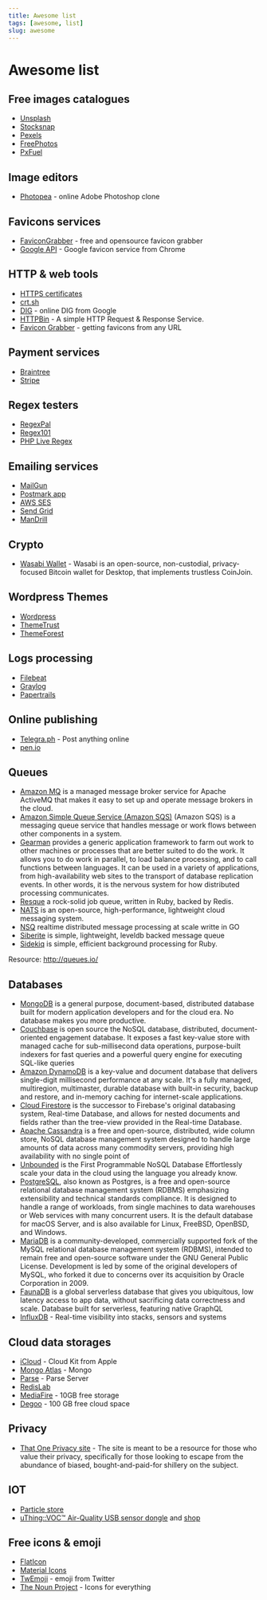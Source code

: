 ```yaml
---
title: Awesome list
tags: [awesome, list]
slug: awesome
---
```


# Awesome list

## Free images catalogues

- [Unsplash](https://unsplash.com/)
- [Stocksnap](https://stocksnap.io/)
- [Pexels](https://www.pexels.com/)
- [FreePhotos](https://freephotos.cc/)
- [PxFuel](https://www.pxfuel.com/)

## Image editors

- [Photopea](https://www.photopea.com/) - online Adobe Photoshop clone

## Favicons services

- [FaviconGrabber](http://favicongrabber.com) - free and opensource favicon grabber
- [Google API](https://www.google.com/s2/favicons?domain=ozzyczech.cz) - Google favicon service from Chrome

## HTTP & web tools

- [HTTPS certificates](https://transparencyreport.google.com/https/certificates)
- [crt.sh](https://crt.sh) 
- [DIG](https://toolbox.googleapps.com/apps/dig/#ANY/) - online DIG from Google
- [HTTPBin](https://httpbin.org) - A simple HTTP Request & Response Service.
- [Favicon Grabber](http://favicongrabber.com/) - getting favicons from any URL

## Payment services

- [Braintree](https://www.braintreepayments.com)
- [Stripe](https://stripe.com/)

## Regex testers

- [RegexPal](https://www.regexpal.com/)
- [Regex101](https://regex101.com/)
- [PHP Live Regex](https://www.phpliveregex.com/)

## Emailing services

- [MailGun](https://www.mailgun.com/)
- [Postmark app](https://postmarkapp.com/)
- [AWS SES](https://aws.amazon.com/ses/)
- [Send Grid](https://sendgrid.com/)
- [ManDrill](http://www.mandrill.com/)

## Crypto

- [Wasabi Wallet](https://www.wasabiwallet.io/) - Wasabi is an open-source, non-custodial, privacy-focused Bitcoin wallet for Desktop, that implements trustless CoinJoin.

## Wordpress Themes

- [Wordpress](https://wordpress.org/themes/)
- [ThemeTrust](http://themetrust.com/themes/)
- [ThemeForest](https://themeforest.net/category/wordpress)

## Logs processing

- [Filebeat](https://www.elastic.co/products/beats/filebeat)
- [Graylog](https://www.graylog.org/)
- [Papertrails](https://papertrailapp.com/)

## Online publishing

- [Telegra.ph](https://telegra.ph/) - Post anything online
- [pen.io](http://pen.io/)

## Queues

- [Amazon MQ](https://aws.amazon.com/amazon-mq/) is a managed message broker service for Apache ActiveMQ that makes it easy to set up and operate message brokers in the cloud.
- [Amazon Simple Queue Service (Amazon SQS)](https://aws.amazon.com/sqs/) (Amazon SQS) is a messaging queue service that handles message or work flows between other components in a system.
- [Gearman](http://gearman.org/) provides a generic application framework to farm out work to other machines or processes that are better suited to do the work. It allows you to do work in parallel, to load balance processing, and to call functions between languages. It can be used in a variety of applications, from high-availability web sites to the transport of database replication events. In other words, it is the nervous system for how distributed processing communicates.
- [Resque](https://github.com/resque/resque) a rock-solid job queue, written in Ruby, backed by Redis.
- [NATS](https://nats.io/) is an open-source, high-performance, lightweight cloud messaging system.
- [NSQ](https://github.com/bitly/nsq) realtime distributed message processing at scale writte in GO
- [Siberite](http://siberite.org/) is simple, lightweight, leveldb backed message queue
- [Sidekiq](https://sidekiq.org/) is simple, efficient background processing for Ruby.

Resource: http://queues.io/

## Databases

- [MongoDB](https://www.mongodb.com/) is a general purpose, document-based, distributed database built for modern 
  application developers and for the cloud era. No database makes you more productive.
- [Couchbase](https://www.couchbase.com/) is open source the NoSQL database, distributed, document-oriented engagement database.
  It exposes a fast key-value store with managed cache for sub-millisecond data operations, 
  purpose-built indexers for fast queries and a powerful query engine for executing SQL-like queries 
- [Amazon DynamoDB](https://aws.amazon.com/dynamodb/) is a key-value and document database that delivers single-digit millisecond 
  performance at any scale. It's a fully managed, multiregion, multimaster, durable database
  with built-in security, backup and restore, and in-memory caching for internet-scale
  applications.
- [Cloud Firestore](https://firebase.google.com/) is the successor to Firebase's original databasing system, Real-time Database,
   and allows for nested documents and fields rather than the tree-view provided in the Real-time Database. 
- [Apache Cassandra](http://cassandra.apache.org) is a free and open-source, distributed, wide column store, NoSQL database 
  management system designed to handle large amounts of data across many commodity servers, providing high availability with no single point of 
- [Unbounded](https://unbounded.cloud/) is the First Programmable NoSQL Database
  Effortlessly scale your data in the cloud using the language you already know.
- [PostgreSQL](https://www.postgresql.org/), also known as Postgres, is a free and open-source relational database management 
  system (RDBMS) emphasizing extensibility and technical standards compliance. It is designed to handle a range of workloads,
  from single machines to data warehouses or Web services with many concurrent users. It is the default database for macOS Server,
  and is also available for Linux, FreeBSD, OpenBSD, and Windows.
- [MariaDB](https://mariadb.org/) is a community-developed, commercially supported fork of the MySQL relational database management system (RDBMS),
  intended to remain free and open-source software under the GNU General Public License. Development is led by some of the original 
  developers of MySQL, who forked it due to concerns over its acquisition by Oracle Corporation in 2009.
- [FaunaDB](https://fauna.com/) is a global serverless database that gives you ubiquitous, low latency access to app data, without sacrificing data correctness and scale. Database built for serverless, featuring native GraphQL
- [InfluxDB](https://www.influxdata.com/) - Real-time visibility into stacks, sensors and systems

## Cloud data storages

- [iCloud](https://developer.apple.com/icloud/) - Cloud Kit from Apple
- [Mongo Atlas](https://www.mongodb.com/cloud/atlas) - Mongo
- [Parse](https://parse.com/) - Parse Server
- [RedisLab](https://redislabs.com/)
- [MediaFire](https://app.mediafire.com/myfiles) - 10GB free storage
- [Degoo](https://degoo.com/) - 100 GB free cloud space
## Privacy

- [That One Privacy site](https://thatoneprivacysite.net/) - The site is meant to be a resource 
  for those who value their privacy, specifically for those looking to escape 
  from the abundance of biased, bought-and-paid-for shillery on the subject.
  
## IOT

- [Particle store](https://store.particle.io/)
- [uThing::VOC™ Air-Quality USB sensor dongle](https://ohmtech.io/products/uthingvoc/) and [shop](https://www.tindie.com/products/damancuso/uthingvoc-air-quality-usb-dongle/)

## Free icons & emoji

- [FlatIcon](https://flaticon.com)
- [Material Icons](https://material.io/tools/icons/)
- [TwEmoji](https://twemoji.twitter.com/) - emoji from Twitter
- [The Noun Project](https://thenounproject.com/) - Icons for everything